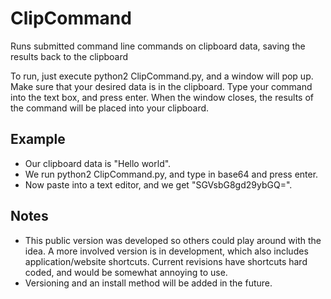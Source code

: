 ClipCommand
===========

Runs submitted command line commands on clipboard data, saving the results back to the clipboard

To run, just execute python2 ClipCommand.py, and a window will pop up. Make sure that your desired data is in the clipboard. Type your command into the text box, and press enter. When the window closes, the results of the command will be placed into your clipboard.


Example
-------
 - Our clipboard data is "Hello world".
 - We run python2 ClipCommand.py, and type in base64 and press enter.
 - Now paste into a text editor, and we get "SGVsbG8gd29ybGQ=".

Notes
-----
 - This public version was developed so others could play around with the idea. A more involved version is in development, which also includes application/website shortcuts. Current revisions have shortcuts hard coded, and would be somewhat annoying to use.
 - Versioning and an install method will be added in the future.